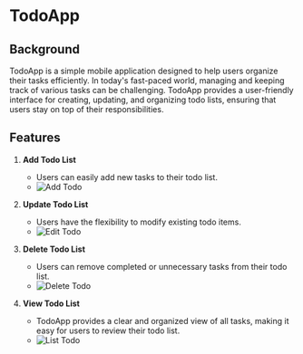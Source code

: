 # TodoApp

## Background

TodoApp is a simple mobile application designed to help users organize their tasks efficiently. In today's fast-paced world, managing and keeping track of various tasks can be challenging. TodoApp provides a user-friendly interface for creating, updating, and organizing todo lists, ensuring that users stay on top of their responsibilities.

## Features

1. **Add Todo List**
   - Users can easily add new tasks to their todo list.
   - ![Add Todo](https://github.com/VeniyelHsg/Veniyel_UAS_MobCom/assets/155172946/9ab109b7-61f9-4240-a75d-4c64dd5bff05)

2. **Update Todo List**
   - Users have the flexibility to modify existing todo items.
   - ![Edit Todo](https://github.com/VeniyelHsg/Veniyel_UAS_MobCom/assets/155172946/665fb003-6934-4fbc-9e73-7cf4e779b08a)

3. **Delete Todo List**
   - Users can remove completed or unnecessary tasks from their todo list.
   - ![Delete Todo](https://github.com/VeniyelHsg/Veniyel_UAS_MobCom/assets/155172946/6c8a33d3-50bc-4605-a420-c664f7843503)

4. **View Todo List**
   - TodoApp provides a clear and organized view of all tasks, making it easy for users to review their todo list.
   - ![List Todo](https://github.com/VeniyelHsg/Veniyel_UAS_MobCom/assets/155172946/3e59a8a9-bd26-489b-a75a-37bdd35f313e)
